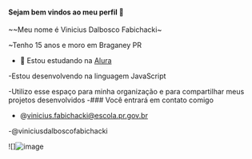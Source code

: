 #### Sejam bem vindos ao meu perfil 🖤
~~Meu nome é Vinicius Dalbosco Fabichacki~

~Tenho 15 anos e moro em Braganey PR

- 🔭 Estou estudando na [Alura](https://www.alura.com.br)

-Estou desenvolvendo na linguagem JavaScript 
 
-Utilizo esse espaço para minha organização e para compartilhar meus projetos desenvolvidos 
-### Você entrará em contato comigo 

- @vinicius.fabichacki@escola.pr.gov.br

-@viniciusdalboscofabichacki

![]![image](https://github.com/user-attachments/assets/d9a1d0b7-e84b-4760-9e72-6377a2a8e428)
